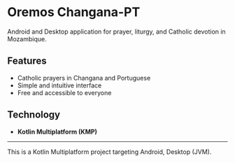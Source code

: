 
# Oremos Changana-PT

Android and Desktop application for prayer, liturgy, and Catholic devotion in Mozambique.

## Features
- Catholic prayers in Changana and Portuguese
- Simple and intuitive interface
- Free and accessible to everyone

## Technology
- **Kotlin Multiplatform (KMP)**


---
This is a Kotlin Multiplatform project targeting Android, Desktop (JVM).
